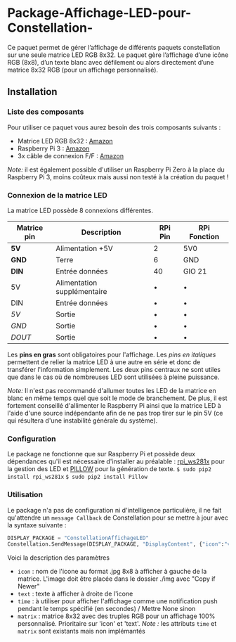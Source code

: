 # Package-Affichage-LED-pour-Constellation-
Ce paquet permet de gérer l’affichage de différents paquets constellation sur une seule matrice LED RGB 8x32. Le paquet gère l’affichage d’une icône RGB (8x8), d’un texte blanc avec défilement ou alors directement d’une matrice 8x32 RGB (pour un affichage personnalisé).

## Installation
### Liste des composants 
Pour utiliser ce paquet vous aurez besoin des trois composants suivants :
* Matrice LED RGB 8x32 : [Amazon](https://www.amazon.fr/gp/product/B01DC0IPVU/)
* Raspberry Pi 3 : [Amazon](https://www.amazon.fr/Raspberry-Pi-Carte-Mère-Model/dp/B01CD5VC92/)
* 3x câble de connexion F/F : [Amazon](https://www.amazon.fr/Philonext-Multicolore-M%C3%A2le-Femelle-Femelle-Femelle-Breadboard/dp/B072NSLB98)

_Note:_ il est également possible d'utiliser un Raspberry Pi Zero à la place du Raspberry Pi 3, moins coûteux mais aussi non testé à la création du paquet !

### Connexion de la matrice LED 
La matrice LED possède 8 connexions différentes.

| Matrice pin | Description                 | RPi Pin | RPi Fonction |
| ----------- | --------------------------- | ------- | ------------ |
| **5V**      | Alimentation +5V            | 2       | 5V0          |
| **GND**     | Terre                       | 6       | GND          |
| **DIN**     | Entrée données              | 40      | GIO 21       |
| 5V          | Alimentation supplémentaire | •       | •            |
| DIN         | Entrée données              | •       | •            |
| _5V_        | Sortie                      | •       | •            |
| _GND_       | Sortie                      | •       | •            |
| _DOUT_      | Sortie                      | •       | •            |

Les **pins en gras** sont obligatoires pour l'affichage. 
Les _pins en italiques_ permettent de relier la matrice LED à une autre en série et donc de transférer l'information simplement. Les deux pins centraux ne sont utiles que dans le cas où de nombreuses LED sont utilisées à pleine puissance.

_Note:_ Il n'est pas recommandé d'allumer toutes les LED de la matrice en blanc en même temps quel que soit le mode de branchement. De plus, il est fortement conseillé d'allimenter le Raspberry Pi ainsi que la matrice LED à l'aide d'une source indépendante afin de ne pas trop tirer sur le pin 5V (ce qui résultera d'une instabilité générale du système). 

### Configuration
Le package ne fonctionne que sur Raspberry Pi et possède deux dépendances qu'il est nécessaire d'installer au préalable :  [rpi_ws281x](https://github.com/jgarff/rpi_ws281x) pour la gestion des LED et [PILLOW](https://github.com/python-pillow/Pillow) pour la génération de texte.
`$ sudo pip2 install rpi_ws281x`
`$ sudo pip2 install Pillow`

### Utilisation
Le package n'a pas de configuration ni d'intelligence particulière, il ne fait qu'attendre un `message Callback` de Constellation pour se mettre à jour avec la syntaxe suivante :
```python
DISPLAY_PACKAGE = "ConstellationAffichageLED"
Constellation.SendMessage(DISPLAY_PACKAGE, "DisplayContent", {"icon":"votreIcone", "text":"Votre texte","time":None,"matrix":None})
```
Voici la description des paramètres 
- `icon` : nom de l'icone au format .jpg 8x8 à afficher à gauche de la matrice. L'image doit être placée dans le dossier ./img avec "Copy if Newer"
- `text` : texte à afficher à droite de l'icone
- `time` : à utiliser pour afficher l'affichage comme une notification push pendant le temps spécifié (en secondes) / Mettre None sinon
- `matrix` : matrice 8x32 avec des truples RGB pour un affichage 100% personnalisé. Prioritaire sur 'icon' et 'text'.
_Note :_ les attributs `time` et `matrix` sont existants mais non implémantés 
